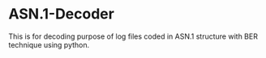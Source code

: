# ASN.1-Decoder
This is for decoding purpose of log files coded in ASN.1 structure with BER technique using python.
